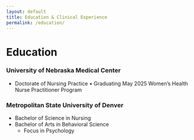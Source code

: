 ```yaml
---
layout: default
title: Education & Clinical Experience
permalink: /education/
---
```

# Education

### University of Nebraska Medical Center
- Doctorate of Nursing Practice • Graduating May 2025
    Women’s Health Nurse Practitioner Program

### Metropolitan State University of Denver
- Bachelor of Science in Nursing 
- Bachelor of Arts in Behavioral Science
    - Focus in Psychology 
